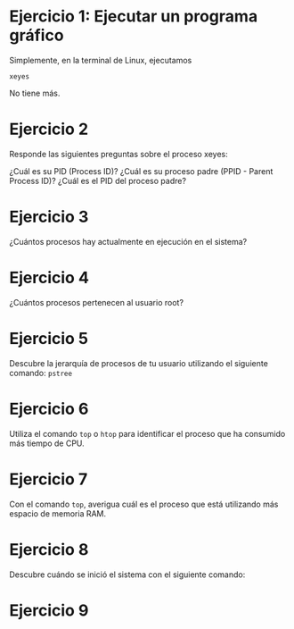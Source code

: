 # Ejercicio 1: Ejecutar un programa gráfico

Simplemente, en la terminal de Linux, ejecutamos 
~~~
xeyes
~~~
No tiene más. 

# Ejercicio 2

Responde las siguientes preguntas sobre el proceso xeyes:

¿Cuál es su PID (Process ID)?
¿Cuál es su proceso padre (PPID - Parent Process ID)?
¿Cuál es el PID del proceso padre?

# Ejercicio 3

¿Cuántos procesos hay actualmente en ejecución en el sistema?

# Ejercicio 4

¿Cuántos procesos pertenecen al usuario root?

# Ejercicio 5 

Descubre la jerarquía de procesos de tu usuario utilizando el siguiente comando: `pstree`

# Ejercicio 6

Utiliza el comando `top` o `htop` para identificar el proceso que ha consumido más tiempo de CPU.

# Ejercicio 7

Con el comando `top`, averigua cuál es el proceso que está utilizando más espacio de memoria RAM.

# Ejercicio 8

Descubre cuándo se inició el sistema con el siguiente comando:

# Ejercicio 9 

